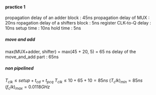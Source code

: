 #### practice 1

propagation delay of an adder block  : 45ns
propagation delay of MUX 	     : 20ns
ropagation delay of a shifters block :  5ns
register CLK-to-Q delay 	     : 10ns
setup time 			     : 10ns
hold time 			     :  5ns


##### move and add
max(MUX+adder, shifter) = max(45 + 20, 5) = 65 ns
delay of the move_and_add part	     : 65ns


##### non pipelined
$T_{clk} \leq setup + t_{cd} + t_{pcq}$
$T_{clk} \leq 10 + 65 + 10 = 85ns$
$(T_clk)_{min} = 85ns$
$(f_clk)_{max} = 0.0118 GHz$

